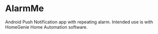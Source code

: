 AlarmMe
=======

Android Push Notification app with repeating alarm.  Intended use is with HomeGenie Home Automation software.
